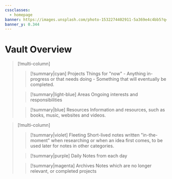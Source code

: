 ```yaml
---
cssclasses:
  - homepage
banner: https://images.unsplash.com/photo-1532274402911-5a369e4c4bb5?q=80&w=2070&auto=format&fit=crop&ixlib=rb-4.0.3&ixid=M3wxMjA3fDB8MHxwaG90by1wYWdlfHx8fGVufDB8fHx8fA%3D%3D
banner_y: 0.344
---
```

# Vault Overview

> [!multi-column]
> 
>> [!summary|cyan] Projects
>>  Things for "now" - Anything in-progress or that needs doing - Something that will eventually be completed.
>
>> [!summary|light-blue] Areas
>> Ongoing interests and responsibilities
>
>> [!summary|blue] Resources
>> Information and resources, such as books, music, websites and videos.

> [!multi-column]
> 
>> [!summary|violet] Fleeting
>>  Short-lived notes written "in-the-moment" when researching or when an idea first comes, to be used later for notes in other categories.
>
>> [!summary|purple] Daily
>> Notes from each day
>
>> [!summary|magenta] Archives
>> Notes which are no longer relevant, or completed projects

